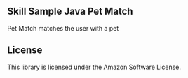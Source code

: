 ## Skill Sample Java Pet Match

Pet Match matches the user with a pet

## License

This library is licensed under the Amazon Software License.
